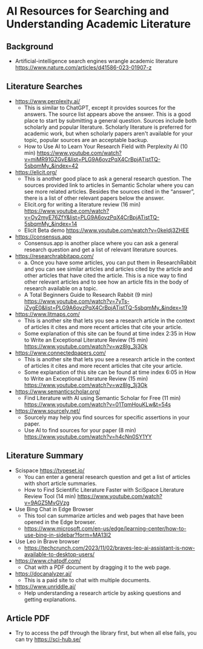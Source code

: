 # AI Resources for Searching and Understanding Academic Literature

## Background

* Artificial-intelligence search engines wrangle academic literature https://www.nature.com/articles/d41586-023-01907-z

## Literature Searches

* https://www.perplexity.ai/
  * This is similar to ChatGPT, except it provides sources for the answers. The source list appears above the answer. This is a good place to start by submitting a general question. Sources include both scholarly and popular literature. Scholarly literature is preferred for academic work, but when scholarly papers aren't available for your topic, popular sources are an acceptable backup.
  * How to Use AI to Learn Your Research Field with Perplexity AI (10 min) https://www.youtube.com/watch?v=miMR91GZGvE&list=PLG9A6ovzPqX4CrBpjATistTQ-5sbqmMy_&index=42
* https://elicit.org/
  * This is another good place to ask a general research question. The sources provided link to articles in Semantic Scholar where you can see more related articles. Besides the sources cited in the “answer”, there is a list of other relevant papers below the answer.
  * Elicit.org for writing a literature review (16 min) https://www.youtube.com/watch?v=Oy2myE76ZfY&list=PLG9A6ovzPqX4CrBpjATistTQ-5sbqmMy_&index=14
  * Elicit Beta demo https://www.youtube.com/watch?v=0keldj3ZHEE
* https://consensus.app
  * Consensus.app is another place where you can ask a general research question and get a list of relevant literature sources.
* https://researchrabbitapp.com/
  * a.	Once you have some articles, you can put them in ResearchRabbit and you can see similar articles and articles cited by the article and other articles that have cited the article. This is a nice way to find other relevant articles and to see how an article fits in the body of research available on a topic.
  * A Total Beginners Guide to Research Rabbit (9 min) https://www.youtube.com/watch?v=7yTs-jZygE0&list=PLG9A6ovzPqX4CrBpjATistTQ-5sbqmMy_&index=19
* https://www.litmaps.com/
  * This is another site that lets you see a research article in the context of articles it cites and more recent articles that cite your article.
  * Some explanation of this site can be found at time index 2:35 in How to Write an Exceptional Literature Review (15 min) https://www.youtube.com/watch?v=wz8lg_3j3Ok
* https://www.connectedpapers.com/
  * This is another site that lets you see a research article in the context of articles it cites and more recent articles that cite your article.
  * Some explanation of this site can be found at time index 6:05 in How to Write an Exceptional Literature Review (15 min) https://www.youtube.com/watch?v=wz8lg_3j3Ok
* https://www.semanticscholar.org/
  * Find Literature with AI using Semantic Scholar for Free (11 min) https://www.youtube.com/watch?v=01TqmHouKLw&t=54s
* https://www.sourcely.net/
  * Sourcely may help you find sources for specific assertions in your paper.
  * Use AI to find sources for your paper (8 min) https://www.youtube.com/watch?v=h4cNn0SY1YY

## Literature Summary

* Scispace https://typeset.io/
  * You can enter a general research question and get a list of articles with short article summaries.
  * How to Find Scientific Literature Faster with SciSpace Literature Review Tool (14 min) https://www.youtube.com/watch?v=9AGZ5MvGVzg
* Use Bing Chat in Edge Browser
  * This tool can summarize articles and web pages that have been opened in the Edge browser.
  * https://www.microsoft.com/en-us/edge/learning-center/how-to-use-bing-in-sidebar?form=MA13I2
* Use Leo in Brave browser
  * https://techcrunch.com/2023/11/02/braves-leo-ai-assistant-is-now-available-to-desktop-users/
* https://www.chatpdf.com/
  * Chat with a PDF document by dragging it to the web page.
* https://docanalyzer.ai/
  * This is a paid site to chat with multiple documents.
* https://www.unriddle.ai/
  * Help understanding a research article by asking questions and getting explanations.
 
## Article PDF

* Try to access the pdf through the library first, but when all else fails, you can try https://sci-hub.se/
